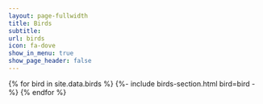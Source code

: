```yaml
---
layout: page-fullwidth
title: Birds
subtitle:
url: birds
icon: fa-dove
show_in_menu: true
show_page_header: false
---
```

{% for bird in site.data.birds %}
	{%- include birds-section.html bird=bird -%}
{% endfor %}
